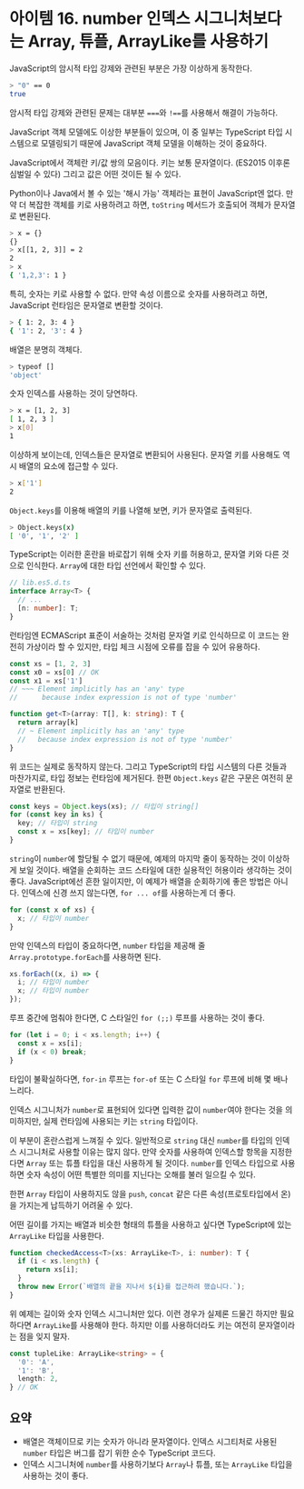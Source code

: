 # 아이템 16. number 인덱스 시그니처보다는 Array, 튜플, ArrayLike를 사용하기
JavaScript의 암시적 타입 강제와 관련된 부분은 가장 이상하게 동작한다.

```bash
> "0" == 0
true
```

암시적 타입 강제와 관련된 문제는 대부분 `===`와 `!==`를 사용해서 해결이 가능하다.

JavaScript 객체 모델에도 이상한 부분들이 있으며, 이 중 일부는 TypeScript 타입 시스템으로 모델링되기 때문에 JavaScript 객체 모델을 이해하는 것이 중요하다.

JavaScript에서 객체란 키/값 쌍의 모음이다. 키는 보통 문자열이다. (ES2015 이후론 심벌일 수 있다) 그리고 값은 어떤 것이든 될 수 있다.

Python이나 Java에서 볼 수 있는 '해시 가능' 객체라는 표현이 JavaScript엔 없다. 만약 더 복잡한 객체를 키로 사용하려고 하면, `toString` 메서드가 호출되어 객체가 문자열로 변환된다.

```bash
> x = {}
{}
> x[[1, 2, 3]] = 2
2
> x
{ '1,2,3': 1 }
```

특히, 숫자는 키로 사용할 수 없다. 만약 속성 이름으로 숫자를 사용하려고 하면, JavaScript 런타임은 문자열로 변환할 것이다.

```bash
> { 1: 2, 3: 4 }
{ '1': 2, '3': 4 }
```

배열은 분명히 객체다.

```bash
> typeof []
'object'
```

숫자 인덱스를 사용하는 것이 당연하다.

```bash
> x = [1, 2, 3]
[ 1, 2, 3 ]
> x[0]
1
```

이상하게 보이는데, 인덱스들은 문자열로 변환되어 사용된다. 문자열 키를 사용해도 역시 배열의 요소에 접근할 수 있다.

```bash
> x['1']
2
```

`Object.keys`를 이용해 배열의 키를 나열해 보면, 키가 문자열로 출력된다.

```bash
> Object.keys(x)
[ '0', '1', '2' ]
```

TypeScript는 이러한 혼란을 바로잡기 위해 숫자 키를 허용하고, 문자열 키와 다른 것으로 인식한다. `Array`에 대한 타입 선언에서 확인할 수 있다.

```typescript
// lib.es5.d.ts
interface Array<T> {
  // ...
  [n: number]: T;
}
```

런타임엔 ECMAScript 표준이 서술하는 것처럼 문자열 키로 인식하므로 이 코드는 완전히 가상이라 할 수 있지만, 타입 체크 시점에 오류를 잡을 수 있어 유용하다.

```typescript
const xs = [1, 2, 3]
const x0 = xs[0] // OK
const x1 = xs['1']
// ~~~ Element implicitly has an 'any' type
//      because index expression is not of type 'number'

function get<T>(array: T[], k: string): T {
  return array[k]
  // ~ Element implicitly has an 'any' type
  //   because index expression is not of type 'number'
}
```

위 코드는 실제로 동작하지 않는다. 그리고 TypeScript의 타입 시스템의 다른 것들과 마찬가지로, 타입 정보는 런타임에 제거된다. 한편 `Object.keys` 같은 구문은 여전히 문자열로 반환된다.

```typescript
const keys = Object.keys(xs); // 타입이 string[]
for (const key in ks) {
  key; // 타입이 string
  const x = xs[key]; // 타입이 number
}
```

`string`이 `number`에 할당될 수 없기 때문에, 예제의 마지막 줄이 동작하는 것이 이상하게 보일 것이다. 배열을 순회하는 코드 스타일에 대한 실용적인 허용이라 생각하는 것이 좋다. JavaScript에선 흔한 일이지만, 이 예제가 배열을 순회하기에 좋은 방법은 아니다. 인덱스에 신경 쓰지 않는다면, `for ... of`를 사용하는게 더 좋다.

```typescript
for (const x of xs) {
  x; // 타입이 number
}
```

만약 인덱스의 타입이 중요하다면, `number` 타입을 제공해 줄 `Array.prototype.forEach`를 사용하면 된다.

```typescript
xs.forEach((x, i) => {
  i; // 타입이 number
  x; // 타입이 number
});
```

루프 중간에 멈춰야 한다면, C 스타일인 `for (;;)` 루프를 사용하는 것이 좋다.

```typescript
for (let i = 0; i < xs.length; i++) {
  const x = xs[i];
  if (x < 0) break;
}
```

타입이 불확실하다면, `for-in` 루프는 `for-of` 또는 C 스타일 `for` 루프에 비해 몇 배나 느리다.

인덱스 시그니처가 `number`로 표현되어 있다면 입력한 값이 `number`여야 한다는 것을 의미하지만, 실제 런타임에 사용되는 키는 `string` 타입이다.

이 부분이 혼란스럽게 느껴질 수 있다. 일반적으로 `string` 대신 `number`를 타입의 인덱스 시그니처로 사용할 이유는 많지 않다. 만약 숫자를 사용하여 인덱스할 항목을 지정한다면 `Array` 또는 튜플 타입을 대신 사용하게 될 것이다. `number`를 인덱스 타입으로 사용하면 숫자 속성이 어떤 특별한 의미를 지닌다는 오해를 불러 일으킬 수 있다.

한편 `Array` 타입이 사용하지도 않을 `push`, `concat` 같은 다른 속성(프로토타입에서 온)을 가지는게 납득하기 어려울 수 있다.

어떤 길이를 가지는 배열과 비슷한 형태의 튜플을 사용하고 싶다면 TypeScript에 있는 `ArrayLike` 타입을 사용한다.

```typescript
function checkedAccess<T>(xs: ArrayLike<T>, i: number): T {
  if (i < xs.length) {
    return xs[i];
  }
  throw new Error(`배열의 끝을 지나서 ${i}를 접근하려 했습니다.`);
}
```

위 예제는 길이와 숫자 인덱스 시그니처만 있다. 이런 경우가 실제론 드물긴 하지만 필요하다면 `ArrayLike`를 사용해야 한다. 하지만 이를 사용하더라도 키는 여전히 문자열이라는 점을 잊지 말자.

```typescript
const tupleLike: ArrayLike<string> = {
  '0': 'A',
  '1': 'B',
  length: 2,
} // OK
```

## 요약
- 배열은 객체이므로 키는 숫자가 아니라 문자열이다. 인덱스 시그티처로 사용된 `number` 타입은 버그를 잡기 위한 순수 TypeScript 코드다.
- 인덱스 시그니처에 `number`를 사용하기보다 `Array`나 튜플, 또는 `ArrayLike` 타입을 사용하는 것이 좋다.